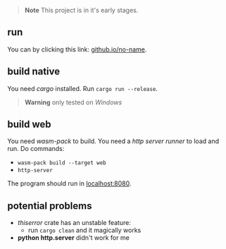 
> **Note**
> This project is in it's early stages.

## run
You can by clicking this link: [github.io/no-name](https://askeladd123.github.io/no-name/).

## build native
You need *cargo* installed. Run ```cargo run --release```.
> **Warning** only tested on *Windows*

## build web
You need *wasm-pack* to build. You need a *http server runner* to load and run. Do commands:
- `wasm-pack build --target web`
- `http-server`

The program should run in [localhost:8080]().

## potential problems
- *thiserror* crate has an unstable feature:
  - run ```cargo clean``` and it magically works
- **python http.server** didn't work for me
